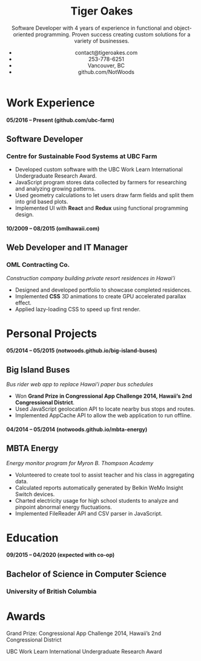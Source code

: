 <header class="resume-header">
	<div class="resume-header-main">
		<h1 class="resume-title">Tiger Oakes</h1>
		<p class="resume-summary">
			Software Developer with 4 years of experience in functional and object-oriented programming. Proven success creating custom solutions for a variety of businesses.
		</p>
	</div>
	<ul class="resume-header-items">
		<li>contact@tigeroakes.com</li>
		<li>253-778-6251</li>
		<li>Vancouver, BC</li>
		<li>github.com/NotWoods</li>
	</ul>
</header>

# Work Experience #

#### 05/2016 – Present (github.com/ubc-farm)

## Software Developer

### Centre for Sustainable Food Systems at UBC Farm

* Developed custom software with the UBC Work Learn International Undergraduate Research Award.
*	JavaScript program stores data collected by farmers for researching and analyzing growing patterns.
*	Used geometry calculations to let users draw farm fields and split them into grid based plots.
*	Implemented UI with **React** and **Redux** using functional programming design.

#### 10/2009 – 08/2015 (omlhawaii.com)

## Web Developer and IT Manager

### OML Contracting Co.

*Construction company building private resort residences in Hawai’i*

*	Designed and developed portfolio to showcase completed residences.
*	Implemented **CSS** 3D animations to create GPU accelerated parallax effect.
*	Applied lazy-loading CSS to speed up first render.


# Personal Projects

#### 05/2014 – 05/2015 (notwoods.github.io/big-island-buses)

## Big Island Buses
*Bus rider web app to replace Hawai’i paper bus schedules*

*	Won **Grand Prize in Congressional App Challenge 2014, Hawaii’s 2nd Congressional District**.
*	Used JavaScript geolocation API to locate nearby bus stops and routes.
*	Implemented AppCache API to allow the web application to run offline.

#### 04/2014 – 05/2014 (notwoods.github.io/mbta-energy)

## MBTA Energy

*Energy monitor program for Myron B. Thompson Academy*

*	Volunteered to create tool to assist teacher and his class in aggregating data.
*	Calculated reports automatically generated by Belkin WeMo Insight Switch devices.
*	Charted electricity usage for high school students to analyze and pinpoint abnormal energy fluctuations.
*	Implemented FileReader API and CSV parser in JavaScript.


# Education

#### 09/2015 – 04/2020 (expected with co-op)

## Bachelor of Science in Computer Science

### University of British Columbia

# Awards
Grand Prize: Congressional App Challenge 2014, Hawaii’s 2nd Congressional District

UBC Work Learn International Undergraduate Research Award
